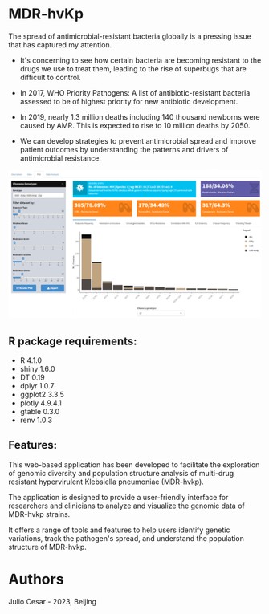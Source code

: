# MDR-hvKp
The spread of antimicrobial-resistant bacteria globally is a pressing issue that has captured my attention.

- It's concerning to see how certain bacteria are becoming resistant to the drugs we use to treat them, leading to the rise of superbugs that are difficult to control.

- In 2017, WHO Priority Pathogens: A list of antibiotic-resistant bacteria assessed to be of highest priority for new antibiotic development.

- In 2019, nearly 1.3 million deaths including 140 thousand newborns were caused by AMR. This is expected to rise to 10 million deaths by 2050.

- We can develop strategies to prevent antimicrobial spread and improve patient outcomes by understanding the patterns and drivers of antimicrobial resistance.

![](www/MDR-HvKp.png)

## R package requirements:
- R 4.1.0
- shiny 1.6.0
- DT 0.19
- dplyr 1.0.7
- ggplot2 3.3.5
- plotly 4.9.4.1
- gtable 0.3.0
- renv 1.0.3


## Features:
This web-based application has been developed to facilitate the exploration of genomic diversity and population structure analysis of multi-drug resistant hypervirulent Klebsiella pneumoniae (MDR-hvkp).

The application is designed to provide a user-friendly interface for researchers and clinicians to analyze and visualize the genomic data of MDR-hvkp strains.

It offers a range of tools and features to help users identify genetic variations, track the pathogen's spread, and understand the population structure of MDR-hvkp.

# Authors
Julio Cesar - 2023, Beijing
